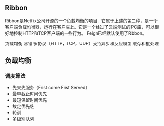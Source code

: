 ##  Ribbon
Ribbon是Netflix公司开源的一个负载均衡的项目，它属于上述的第二种，是一个客户端负载均衡器，运行在客户端上。它是一个经过了云端测试的IPC库，可以很好地控制HTTP和TCP客户端的一些行为。 Feign已经默认使用了Ribbon。

负载均衡
容错
多协议（HTTP，TCP，UDP）支持异步和反应模型
缓存和批处理
## 负载均衡
### 调度算法
- 先来先服务（Frist come Frist Served）
- 最早截止时间优先
- 最短保留时间优先
- 故定优先级
- 轮训
- 多级别队列


